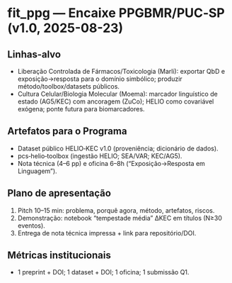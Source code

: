
# fit_ppg — Encaixe PPGBMR/PUC‑SP (v1.0, 2025-08-23)

## Linhas-alvo
- Liberação Controlada de Fármacos/Toxicologia (Marli): exportar QbD e exposição→resposta para o domínio simbólico; produzir método/toolbox/datasets públicos.
- Cultura Celular/Biologia Molecular (Moema): marcador linguístico de estado (AG5/KEC) com ancoragem (ZuCo); HELIO como covariável exógena; ponte futura para biomarcadores.

## Artefatos para o Programa
- Dataset público HELIO‑KEC v1.0 (proveniência; dicionário de dados).
- pcs‑helio‑toolbox (ingestão HELIO; SEA/VAR; KEC/AG5).
- Nota técnica (4–6 pp) e oficina 6–8h (“Exposição→Resposta em Linguagem”).

## Plano de apresentação
1) Pitch 10–15 min: problema, porquê agora, método, artefatos, riscos.
2) Demonstração: notebook “tempestade média” ΔKEC em títulos (N≥30 eventos).
3) Entrega de nota técnica impressa + link para repositório/DOI.

## Métricas institucionais
- 1 preprint + DOI; 1 dataset + DOI; 1 oficina; 1 submissão Q1.
